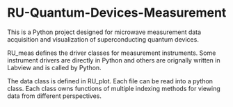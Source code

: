 # RU-Quantum-Devices-Measurement
This is a Python project designed for microwave measurement data acquisition and visualization of superconducting quantum devices.

RU_meas defines the driver classes for measurement instruments. Some instrument drivers are directly in Python and others are orignally written in Labview and is called by Python.

The data class is defined in RU_plot. Each file can be read into a python class. Each class owns functions of multiple indexing methods for viewing data from different perspectives. 
